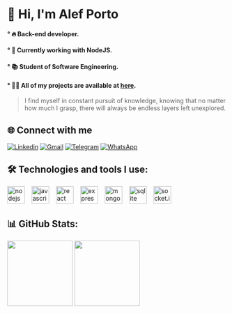 # 🧠 Hi, I'm Alef Porto

#### ° 🔥 Back-end developer.
#### ° 🌳 Currently working with NodeJS.
#### ° 📚 Student of Software Engineering.
#### ° 👨‍💻 All of my projects are available at [here](https://github.com/alefporto?tab=repositories).

> I find myself in constant pursuit of knowledge, knowing that no matter how much I grasp, there will always be endless layers left unexplored.

## 🌐 Connect with me  
[![Linkedin](https://img.shields.io/badge/LinkedIn-0A66C2?style=for-the-badge&logo=linkedin&logoColor=white)](https://www.linkedin.com/in/alefporto)
[![Gmail](https://img.shields.io/badge/Gmail-D14836?style=for-the-badge&logo=gmail&logoColor=white)](mailto:falejoaoalef@gmail.com)
[![Telegram](https://img.shields.io/badge/Telegram-2CA5E0?style=for-the-badge&logo=telegram&logoColor=white)](https://t.me/lefzera)
[![WhatsApp](https://img.shields.io/badge/WhatsApp-25D366?style=for-the-badge&logo=whatsapp&logoColor=white)](https://wa.me/5588996025052)

## 🛠 Technologies and tools I use:

<div align="left">
  <img src="https://cdn.jsdelivr.net/gh/devicons/devicon/icons/nodejs/nodejs-original.svg" height="40" alt="nodejs logo" /><img width="12" />
  <img src="https://cdn.jsdelivr.net/gh/devicons/devicon/icons/javascript/javascript-original.svg" height="40" alt="javascript logo" /><img width="12" />
  <img src="https://cdn.jsdelivr.net/gh/devicons/devicon/icons/react/react-original.svg" height="40" alt="react logo" /><img width="12" />
  <img src="https://cdn.jsdelivr.net/gh/devicons/devicon/icons/express/express-original.svg" height="40" alt="express logo" /><img width="12" />
  <img src="https://cdn.jsdelivr.net/gh/devicons/devicon/icons/mongodb/mongodb-original.svg" height="40" alt="mongodb logo" /><img width="12" />
  <img src="https://cdn.jsdelivr.net/gh/devicons/devicon/icons/sqlite/sqlite-original.svg" height="40" alt="sqlite logo" /><img width="12" />
  <img src="https://cdn.jsdelivr.net/gh/devicons/devicon/icons/socketio/socketio-original.svg" height="40" alt="socket.io logo" /><img width="12" />
  
## 📊 GitHub Stats:

<img height="150em" src="https://github-readme-stats.vercel.app/api?username=alefporto&show_icons=true&theme=prussian&hide_rank=true"/>
<img height="150em" src="https://github-readme-stats.vercel.app/api/top-langs/?username=alefporto&layout=compact&theme=prussian"/>
